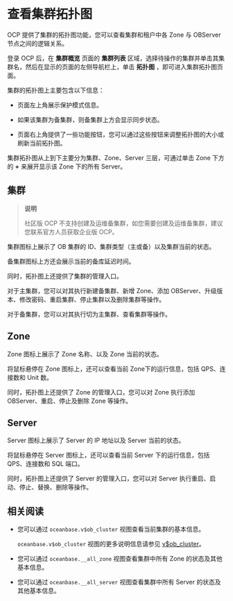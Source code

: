 # 查看集群拓扑图

OCP 提供了集群的拓扑图功能，您可以查看集群和租户中各 Zone 与 OBServer 节点之间的逻辑关系。

登录 OCP 后，在 **集群概览** 页面的 **集群列表** 区域，选择待操作的集群并单击其集群名，然后在显示的页面的左侧导航栏上，单击 **拓扑图** ，即可进入集群拓扑图页面。

集群的拓扑图上主要包含以下信息：

* 页面左上角展示保护模式信息。

* 如果该集群为备集群，则备集群上方会显示同步状态。

* 页面右上角提供了一些功能按钮，您可以通过这些按钮来调整拓扑图的大小或刷新当前拓扑图。

集群拓扑图从上到下主要分为集群、Zone、Server 三层，可通过单击 Zone 下方的 **+** 来展开显示该 Zone 下的所有 Server。

## 集群

>**说明**
>
>社区版 OCP 不支持创建及运维备集群，如您需要创建及运维备集群，建议您联系官方人员获取企业版 OCP。

集群图标上展示了 OB 集群的 ID、集群类型（主或备）以及集群当前的状态。

备集群图标上方还会展示当前的备库延迟时间。

同时，拓扑图上还提供了集群的管理入口。

对于主集群，您可以对其执行新建备集群、新增 Zone、添加 OBServer、升级版本、修改密码、重启集群、停止集群以及删除集群等操作。

对于备集群，您可以对其执行切为主集群、查看集群等操作。

## Zone

Zone 图标上展示了 Zone 名称、以及 Zone 当前的状态。

将鼠标悬停在 Zone 图标上，还可以查看当前 Zone下的运行信息，包括 QPS、连接数和 Unit 数。

同时，拓扑图上还提供了 Zone 的管理入口，您可以对 Zone 执行添加 OBServer、重启、停止及删除 Zone 等操作。

## Server

Server 图标上展示了 Server 的 IP 地址以及 Server 当前的状态。

将鼠标悬停在 Server 图标上，还可以查看当前 Server 下的运行信息，包括 QPS、连接数和 SQL 端口。

同时，拓扑图上还提供了 Server 的管理入口，您可以对 Server 执行重启、启动、停止、替换、删除等操作。

## 相关阅读

* 您可以通过 `oceanbase.v$ob_cluster` 视图查看当前集群的基本信息。

  `oceanbase.v$ob_cluster` 视图的更多说明信息请参见 [v$ob_cluster](../../12.reference-guide/1.system-views/2.performance-views/92.v-ob_cluster.md)。

* 您可以通过 `oceanbase.__all_zone` 视图查看集群中所有 Zone 的状态及其他基本信息。

* 您可以通过 `oceanbase.__all_server` 视图查看集群中所有 Server 的状态及其他基本信息。
